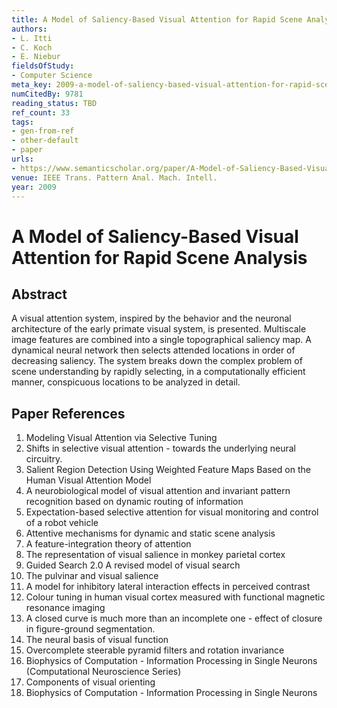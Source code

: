 ```yaml
---
title: A Model of Saliency-Based Visual Attention for Rapid Scene Analysis
authors:
- L. Itti
- C. Koch
- E. Niebur
fieldsOfStudy:
- Computer Science
meta_key: 2009-a-model-of-saliency-based-visual-attention-for-rapid-scene-analysis
numCitedBy: 9781
reading_status: TBD
ref_count: 33
tags:
- gen-from-ref
- other-default
- paper
urls:
- https://www.semanticscholar.org/paper/A-Model-of-Saliency-Based-Visual-Attention-for-Itti-Koch/4816f0b6f0d05da3901441bfa5cc7be044b4da8b?sort=total-citations
venue: IEEE Trans. Pattern Anal. Mach. Intell.
year: 2009
---
```


# A Model of Saliency-Based Visual Attention for Rapid Scene Analysis

## Abstract

A visual attention system, inspired by the behavior and the neuronal architecture of the early primate visual system, is presented. Multiscale image features are combined into a single topographical saliency map. A dynamical neural network then selects attended locations in order of decreasing saliency. The system breaks down the complex problem of scene understanding by rapidly selecting, in a computationally efficient manner, conspicuous locations to be analyzed in detail.

## Paper References

1. Modeling Visual Attention via Selective Tuning
2. Shifts in selective visual attention - towards the underlying neural circuitry.
3. Salient Region Detection Using Weighted Feature Maps Based on the Human Visual Attention Model
4. A neurobiological model of visual attention and invariant pattern recognition based on dynamic routing of information
5. Expectation-based selective attention for visual monitoring and control of a robot vehicle
6. Attentive mechanisms for dynamic and static scene analysis
7. A feature-integration theory of attention
8. The representation of visual salience in monkey parietal cortex
9. Guided Search 2.0 A revised model of visual search
10. The pulvinar and visual salience
11. A model for inhibitory lateral interaction effects in perceived contrast
12. Colour tuning in human visual cortex measured with functional magnetic resonance imaging
13. A closed curve is much more than an incomplete one - effect of closure in figure-ground segmentation.
14. The neural basis of visual function
15. Overcomplete steerable pyramid filters and rotation invariance
16. Biophysics of Computation - Information Processing in Single Neurons (Computational Neuroscience Series)
17. Components of visual orienting
18. Biophysics of Computation - Information Processing in Single Neurons
